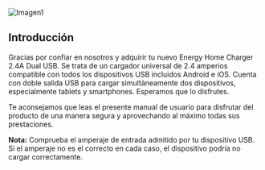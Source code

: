 ![Imagen1](http://static.energysistem.com/images/manuals/44463/5a7304e6c5680.jpg)

## Introducción

Gracias por confiar en nosotros y adquirir tu nuevo Energy Home Charger 2.4A Dual USB. Se trata de un cargador universal de 2.4 amperios compatible con todos los dispositivos USB incluidos Android e iOS. Cuenta con doble salida USB para cargar simultáneamente dos dispositivos, especialmente tablets y smartphones. Esperamos que lo disfrutes.

Te aconsejamos que leas el presente manual de usuario para disfrutar del producto de una manera segura y aprovechando al máximo todas sus prestaciones.

**Nota:** Comprueba el amperaje de entrada admitido por tu dispositivo USB. Si el amperaje no es el
correcto en cada caso, el dispositivo podría no cargar correctamente.
